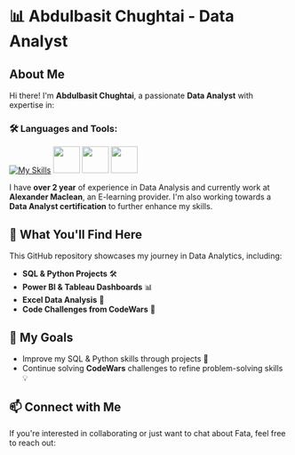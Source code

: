 # 📊 Abdulbasit Chughtai - Data Analyst

## About Me
Hi there! I'm **Abdulbasit Chughtai**, a passionate **Data Analyst** with expertise in:

### 🛠️ Languages and Tools:
[![My Skills](https://skillicons.dev/icons?i=python,mysql,postgres,vscode,notion,github)](https://skillicons.dev) 
<img src="https://github.com/user-attachments/assets/fde272d4-adeb-427b-94b9-580800d9c6fc" width="48" height="48">
<img src="https://github.com/user-attachments/assets/a9ae2693-3df7-4145-9715-5156cd0c878f" width="48" height="48">
<img src="https://github.com/user-attachments/assets/daeae478-fda3-4ede-b122-ee08e4ff0b6e" width="48" height="48">



I have **over 2 year** of experience in Data Analysis and currently work at **Alexander Maclean**, an E-learning provider. I'm also working towards a **Data Analyst certification** to further enhance my skills. 

## 🚀 What You'll Find Here
This GitHub repository showcases my journey in Data Analytics, including:

- **SQL & Python Projects** 🛠️
- **Power BI & Tableau Dashboards** 📊
- **Excel Data Analysis** 📑
- **Code Challenges from CodeWars** 🎯

## 🎯 My Goals
- Improve my SQL & Python skills through projects 🚀
- Continue solving **CodeWars** challenges to refine problem-solving skills 💡

## 📫 Connect with Me
If you're interested in collaborating or just want to chat about Fata, feel free to reach out:

